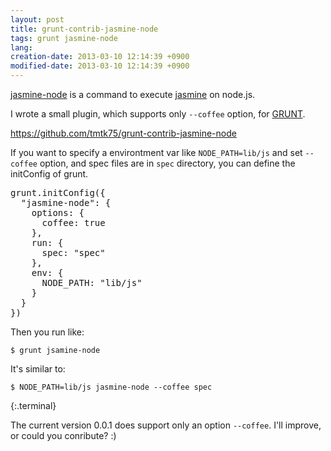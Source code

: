 ```yaml
---
layout: post
title: grunt-contrib-jasmine-node
tags: grunt jasmine-node
lang: 
creation-date: 2013-03-10 12:14:39 +0900
modified-date: 2013-03-10 12:14:39 +0900
---
```

[jasmine-node](https://github.com/mhevery/jasmine-node) is a command to execute [jasmine](http://pivotal.github.com/jasmine/) on node.js.

I wrote a small plugin, which supports only `--coffee` option, for [GRUNT](http://gruntjs.com/).

<https://github.com/tmtk75/grunt-contrib-jasmine-node>

If you want to specify a environtment var like `NODE_PATH=lib/js` and set `--coffee` option,
and spec files are in `spec` directory, you can define the initConfig of grunt.

<pre class="brush:js">
grunt.initConfig({
  "jasmine-node": {
    options: {
      coffee: true
    },
    run: {
      spec: "spec"
    },
    env: {
      NODE_PATH: "lib/js"
    }
  }
})
</pre>

Then you run like:

    $ grunt jsamine-node

It's similar to:

    $ NODE_PATH=lib/js jasmine-node --coffee spec
{:.terminal}


The current version 0.0.1 does support only an option `--coffee`.
I'll improve, or could you conribute? :)
